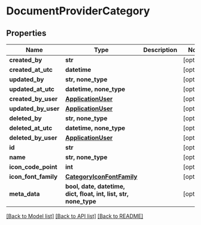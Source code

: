 # DocumentProviderCategory


## Properties
Name | Type | Description | Notes
------------ | ------------- | ------------- | -------------
**created_by** | **str** |  | [optional] 
**created_at_utc** | **datetime** |  | [optional] 
**updated_by** | **str, none_type** |  | [optional] 
**updated_at_utc** | **datetime, none_type** |  | [optional] 
**created_by_user** | [**ApplicationUser**](ApplicationUser.md) |  | [optional] 
**updated_by_user** | [**ApplicationUser**](ApplicationUser.md) |  | [optional] 
**deleted_by** | **str, none_type** |  | [optional] 
**deleted_at_utc** | **datetime, none_type** |  | [optional] 
**deleted_by_user** | [**ApplicationUser**](ApplicationUser.md) |  | [optional] 
**id** | **str** |  | [optional] 
**name** | **str, none_type** |  | [optional] 
**icon_code_point** | **int** |  | [optional] 
**icon_font_family** | [**CategoryIconFontFamily**](CategoryIconFontFamily.md) |  | [optional] 
**meta_data** | **bool, date, datetime, dict, float, int, list, str, none_type** |  | [optional] 

[[Back to Model list]](../README.md#documentation-for-models) [[Back to API list]](../README.md#documentation-for-api-endpoints) [[Back to README]](../README.md)


